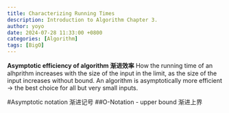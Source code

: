 ```yaml
---
title: Characterizing Running Times
description: Introduction to Algorithm Chapter 3.
author: yoyo
date: 2024-07-28 11:33:00 +0800
categories: [Algorithm]
tags: [BigO]
---
```


**Asymptotic efficiency of algorithm 渐进效率**
How the running time of an alhprithm increases with the size of the input in the limit, as the size of the input increases without bound.
An algorithm is asymptotically more efficient -> the best choice for all but very small inputs.

#Asymptotic notation 渐进记号
##O-Notation - upper bound 渐进上界

